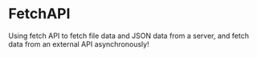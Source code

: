 # FetchAPI
Using fetch API to fetch file data and JSON data from a server, and fetch data from an external API asynchronously!
